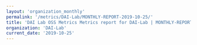 ```yaml
---
layout: 'organization_monthly'
permalink: '/metrics/DAI-Lab/MONTHLY-REPORT-2019-10-25/'
title: 'DAI Lab OSS Metrics Metrics report for DAI-Lab | MONTHLY-REPORT-2019-10-25'
organization: 'DAI-Lab'
current_date: '2019-10-25'
---
```

